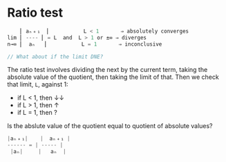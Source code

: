 # Ratio test

```js
    ⎜ aₙ﹢₁  ⎜           L < 1       ⇒ absolutely converges
lim ⎜ ---- ⎜ = L  and  L > 1 or ±∞ ⇒ diverges
n→∞ ⎜  aₙ   ⎜           L = 1       ⇒ inconclusive

// What about if the limit DNE?
```

The ratio test involves dividing the next by the current term, taking the absolute value of the quotient, then taking the limit of that. Then we check that limit, `L`, against 1:
- if L < 1, then ↓↓
- if L > 1, then ↑
- if L = 1, then ?


Is the abslute value of the quotient equal to quotient of absolute values?

```js
|aₙ﹢₁|    |  aₙ﹢₁ |
------ = | ----- |
 |aₙ|     |   aₙ  |
```
